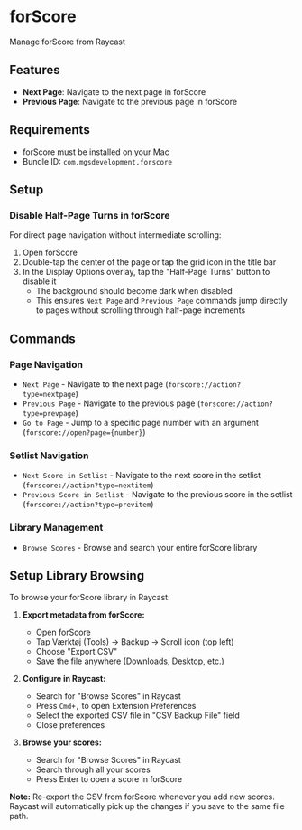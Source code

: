 # forScore

Manage forScore from Raycast

## Features

- **Next Page**: Navigate to the next page in forScore
- **Previous Page**: Navigate to the previous page in forScore

## Requirements

- forScore must be installed on your Mac
- Bundle ID: `com.mgsdevelopment.forscore`

## Setup

### Disable Half-Page Turns in forScore

For direct page navigation without intermediate scrolling:

1. Open forScore
2. Double-tap the center of the page or tap the grid icon in the title bar
3. In the Display Options overlay, tap the "Half-Page Turns" button to disable it
   - The background should become dark when disabled
   - This ensures `Next Page` and `Previous Page` commands jump directly to pages without scrolling through half-page increments

## Commands

### Page Navigation

- `Next Page` - Navigate to the next page (`forscore://action?type=nextpage`)
- `Previous Page` - Navigate to the previous page (`forscore://action?type=prevpage`)
- `Go to Page` - Jump to a specific page number with an argument (`forscore://open?page={number}`)

### Setlist Navigation

- `Next Score in Setlist` - Navigate to the next score in the setlist (`forscore://action?type=nextitem`)
- `Previous Score in Setlist` - Navigate to the previous score in the setlist (`forscore://action?type=previtem`)

### Library Management

- `Browse Scores` - Browse and search your entire forScore library

## Setup Library Browsing

To browse your forScore library in Raycast:

1. **Export metadata from forScore:**
   - Open forScore
   - Tap Værktøj (Tools) → Backup → Scroll icon (top left)
   - Choose "Export CSV"
   - Save the file anywhere (Downloads, Desktop, etc.)

2. **Configure in Raycast:**
   - Search for "Browse Scores" in Raycast
   - Press `Cmd+,` to open Extension Preferences
   - Select the exported CSV file in "CSV Backup File" field
   - Close preferences

3. **Browse your scores:**
   - Search for "Browse Scores" in Raycast
   - Search through all your scores
   - Press Enter to open a score in forScore

**Note:** Re-export the CSV from forScore whenever you add new scores. Raycast will automatically pick up the changes if you save to the same file path.
